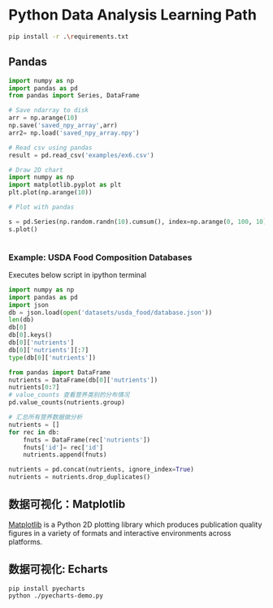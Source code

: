 
# Python Data Analysis Learning Path

```sh
pip install -r .\requirements.txt
```

## Pandas

```py
import numpy as np
import pandas as pd
from pandas import Series, DataFrame

# Save ndarray to disk
arr = np.arange(10)
np.save('saved_npy_array',arr)
arr2= np.load('saved_npy_array.npy')

# Read csv using pandas
result = pd.read_csv('examples/ex6.csv')

# Draw 2D chart
import numpy as np
import matplotlib.pyplot as plt
plt.plot(np.arange(10))

# Plot with pandas

s = pd.Series(np.random.randn(10).cumsum(), index=np.arange(0, 100, 10))
s.plot()



```

### Example: USDA Food Composition Databases

Executes below script in ipython terminal

```py
import numpy as np
import pandas as pd
import json
db = json.load(open('datasets/usda_food/database.json'))
len(db)
db[0]
db[0].keys()
db[0]['nutrients']
db[0]['nutrients'][:7]
type(db[0]['nutrients'])

from pandas import DataFrame
nutrients = DataFrame(db[0]['nutrients'])
nutrients[0:7]
# value_counts 查看营养类别的分布情况
pd.value_counts(nutrients.group)

# 汇总所有营养数据做分析
nutrients = []
for rec in db:
    fnuts = DataFrame(rec['nutrients'])
    fnuts['id']= rec['id']
    nutrients.append(fnuts)

nutrients = pd.concat(nutrients, ignore_index=True)
nutrients = nutrients.drop_duplicates()
```

## 数据可视化：Matplotlib

[Matplotlib](https://github.com/matplotlib/matplotlib) is a Python 2D plotting library which produces publication quality figures 
in a variety of formats and interactive environments across platforms.

## 数据可视化: Echarts

```shell script
pip install pyecharts
python ./pyecharts-demo.py
```





